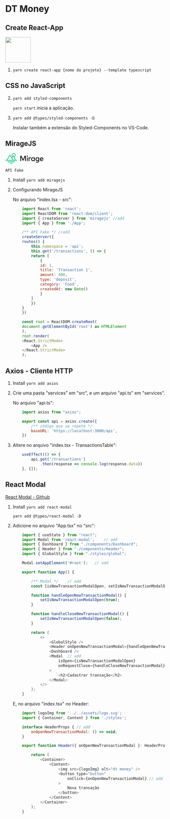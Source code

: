 # DT Money

## Create React-App

[ <img style="width:80px;" src="https://create-react-app.dev/img/logo.svg"> ](https://create-react-app.dev/docs/custom-templates/)

1. `yarn create react-app {nome do projeto} --template typescript`

## CSS no JavaScript

2. `yarn add styled-components`

    `yarn start` inicia a aplicação.

3. `yarn add @types/styled-components -D`

    Instalar também a extensão do Styled-Components no VS-Code.

## MirageJS

[ <svg style="width: 120px;" viewBox="0 0 249 69" class="
    w-24 md:w-28 lg:w-34 py-3 text-gray-100
    "><g id="logo-and-name_svg__logo-and-name_svg__Logo-5" stroke="none" stroke-width="1" fill="none" fill-rule="evenodd"><g id="logo-and-name_svg__logo-and-name_svg__Logo-1" transform="translate(-860.000000, -628.000000)"><g id="logo-and-name_svg__logo-and-name_svg__Group-2" transform="translate(862.000000, 628.125000)"><path d="M-2.84217094e-14,45.956 L74.724,45.956" id="logo-and-name_svg__logo-and-name_svg__Path" stroke="#05C77E" stroke-width="4" stroke-linecap="round" stroke-linejoin="round"></path><path d="M15.346,55.956 L59.377,55.956" id="logo-and-name_svg__logo-and-name_svg__Path" stroke="#05C77E" stroke-width="3.9937" stroke-linecap="round" stroke-linejoin="round"></path><path d="M30.694,65.956 L44.029,65.956" id="logo-and-name_svg__logo-and-name_svg__Path" stroke="#05C77E" stroke-width="4" stroke-linecap="round" stroke-linejoin="round"></path><polyline id="logo-and-name_svg__logo-and-name_svg__Path" stroke="#05C77E" stroke-width="4" stroke-linecap="round" stroke-linejoin="round" fill-rule="nonzero" points="40.066 30.581 49.661 16.128 66.376 45.956"></polyline><path d="M52.661,-1.77635684e-15 C59.8440155,-1.77635684e-15 65.667,5.82298454 65.667,13.006 C65.667,18.6437838 62.0798555,23.4437451 57.0634462,25.2480043 L55.1941169,21.9111027 C59.0746424,20.8093965 61.917,17.2396323 61.917,13.006 C61.917,7.89405236 57.7729476,3.75 52.661,3.75 C47.5490524,3.75 43.405,7.89405236 43.405,13.006 C43.405,15.2129486 44.1773904,17.2394958 45.4665957,18.8300659 L43.3230653,22.0591357 C41.0526191,19.7177165 39.655,16.525074 39.655,13.006 C39.655,5.82298454 45.4779845,-1.77635684e-15 52.661,-1.77635684e-15 Z" id="logo-and-name_svg__logo-and-name_svg__Combined-Shape" fill="#05C77E" fill-rule="nonzero"></path><polyline id="logo-and-name_svg__logo-and-name_svg__Path" stroke="#05C77E" stroke-width="4" stroke-linecap="round" stroke-linejoin="round" points="8.348 45.956 27.588 11.742 49.918 45.956"></polyline><path d="M206.577,26.731 C209.992,26.732 212.645,27.935 214.414,30.171 L214.414,27.346 L219.573,27.346 L219.573,49.235 C219.573,56.63 214.807,61.174 206.946,61.174 C203.433,61.174 199.576,60.216 197.095,58.447 L198.962,54.099 C201.345,55.548 204.072,56.482 206.946,56.482 C211.761,56.482 214.414,53.829 214.414,49.456 L214.414,47.564 C212.645,49.824 209.992,51.003 206.577,51.003 C201.197,51.003 195.67,46.482 195.67,38.867 C195.67,31.252 201.197,26.731 206.577,26.731 Z M178.738,26.732 C182.079,26.732 184.511,28.107 186.133,30.196 L186.133,27.346 L191.268,27.346 L191.268,50.881 L186.133,50.881 L186.133,48.056 C184.512,50.144 182.08,51.495 178.738,51.495 C172.155,51.495 166.971,46.311 166.971,39.113 C166.971,31.915 172.155,26.732 178.738,26.732 Z M235.692,26.733 C242.277,26.732 246.797,31.744 246.821,39.089 C246.821,39.752 246.772,40.416 246.723,41.005 L229.33,41.005 C230.018,45.231 232.99,47 236.331,47 C238.689,47 241.195,46.066 243.136,44.519 L245.691,48.18 C242.816,50.637 239.574,51.496 236.012,51.496 C228.961,51.496 223.974,46.582 223.974,39.114 C223.974,31.744 228.765,26.733 235.692,26.733 Z M103.996,16.487 L113.995,41.054 L123.994,16.487 L132.519,16.487 L132.519,50.881 L126.966,50.881 L126.966,22.58 L116.918,47.515 L111.071,47.515 L101.023,22.85 L101.023,50.881 L95.471,50.881 L95.471,16.487 L103.996,16.487 Z M144.415,27.346 L144.415,50.881 L139.256,50.881 L139.256,27.346 L144.415,27.346 Z M162.424,26.732 C163.996,26.732 165.2,26.928 166.379,27.395 L165.151,32.48 C164.07,31.915 162.498,31.62 161.245,31.62 C157.977,31.62 155.644,33.929 155.644,37.933 L155.644,50.88 L150.509,50.88 L150.509,27.346 L155.594,27.346 L155.594,29.999 C157.142,27.764 159.549,26.732 162.424,26.732 Z M179.353,31.571 C174.931,31.571 172.253,34.986 172.253,39.113 C172.253,43.24 174.931,46.655 179.353,46.655 C183.603,46.655 186.453,43.412 186.453,39.113 C186.453,34.814 183.603,31.571 179.353,31.571 Z M207.903,31.5719998 C203.555,31.571 200.951,34.888 200.951,38.868 C200.951,42.824 203.555,46.164 207.903,46.164 C212.055,46.164 214.856,42.995 214.856,38.868 C214.856,34.741 212.055,31.5719998 207.903,31.5719998 Z M235.594,31.301 C231.934,31.301 229.895,33.66 229.355,37.099 L241.564,37.099 C240.999,33.438 238.862,31.301 235.594,31.301 Z M141.81,15.578 C143.849,15.578 145.446,17.175 145.446,19.214 C145.446,21.253 143.849,22.801 141.81,22.801 C139.771,22.801 138.223,21.253 138.223,19.214 C138.223,17.175 139.771,15.578 141.81,15.578 Z" id="logo-and-name_svg__logo-and-name_svg__Combined-Shape" fill="currentColor" fill-rule="nonzero"></path></g></g></g></svg> ](https://miragejs.com/)

    API Fake

1. Install `yarn add miragejs`

2. Configurando MirageJS

    No arquivo "index.tsx - src":

    ```js
        import React from 'react';
        import ReactDOM from 'react-dom/client';
        import { createServer } from 'miragejs' //add
        import { App } from './App';

        /** API Fake */ //add
        createServer({
        routes() {
            this.namespace = 'api';
            this.get('/transactions', () => {
            return [
                {
                id: 1,
                title: 'Transaction 1',
                amount: 400,
                type: 'deposit',
                category: 'Food',
                createdAt: new Date()
                }
            ]
            })
        }
        })

        const root = ReactDOM.createRoot(
        document.getElementById('root') as HTMLElement
        );
        root.render(
        <React.StrictMode>
            <App />
        </React.StrictMode>
        );
    ```

## Axios - Cliente HTTP

1. Install `yarn add axios`

2. Crie uma pasta "services" em "src", e um arquivo "api.ts" em "services".

    No arquivo "api.ts":
    ```js
        import axios from "axios";

        export const api = axios.create({
            /** código que se repete */
            baseURL: 'https://localhost:3000/api',
        })
    ```

3. Altere no arquivo "index.tsx - TransactionsTable":

    ```js
        useEffect(() => {
            api.get('/transactions')
                .then(response => console.log(response.data))
        }, []);
    ```

## React Modal

[React Modal - Github](https://github.com/reactjs/react-modal)

1. Install `yarn add react-modal`

    `yarn add @types/react-modal -D`

2. Adicione no arquivo "App.tsx" no "src":

    ```js
        import { useState } from "react";
        import Modal from 'react-modal';    // add
        import { Dashboard } from "./components/Dashboard";
        import { Header } from "./components/Header";
        import { GlobalStyle } from "./styles/global";

        Modal.setAppElement('#root');   // add

        export function App() {

            /** Modal */    // add
            const [isNewTransactionModalOpen, setIsNewTransactionModalOpen] = useState(false);

            function handleOpenNewTransactionModal() {
                setIsNewTransactionModalOpen(true);
            }

            function handleCloseNewTransactionModal() {
                setIsNewTransactionModalOpen(false);
            }

            return (
                <>
                    <GlobalStyle />
                    <Header onOpenNewTransactionModal={handleOpenNewTransactionModal} />    // add
                    <Dashboard />
                    <Modal  // add
                        isOpen={isNewTransactionModalOpen}
                        onRequestClose={handleCloseNewTransactionModal}
                    >
                        <h2>Cadastrar transação</h2>
                    </Modal>
                </>
            );
        }
    ```

    E, no arquivo "index.tsx" no Header:

    ```js
        import logoImg from '../../assets/logo.svg';
        import { Container, Content } from './styles';

        interface HeaderProps { // add
            onOpenNewTransactionModal: () => void;
        }

        export function Header({ onOpenNewTransactionModal }: HeaderProps) {

            return (
                <Container>
                    <Content>
                        <img src={logoImg} alt="dt money" />
                        <button type="button"
                            onClick={onOpenNewTransactionModal} // add
                        >
                            Nova transação
                        </button>
                    </Content>
                </Container>
            );
        }
    ```

